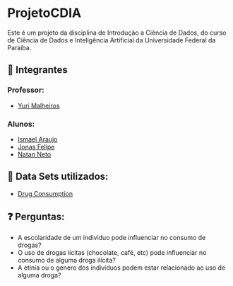 # ProjetoCDIA
Este é um projeto da disciplina de Introdução a Ciência de Dados, do curso de Ciência de Dados e Inteligência Artificial da Universidade Federal da Paraíba.

## :closed_book: Integrantes
### Professor:
- <a href = 'https://github.com/yurimalheiros'> Yuri Malheiros</a>   

### Alunos:
- <a href = 'https://github.com/ismael-DS'> Ismael Araujo </a>      
- <a href = 'https://github.com/JonasFOliveira' > Jonas Felipe</a>      
- <a href = 'https://github.com/DevNataneto/' > Natan Neto</a>      

## :open_file_folder: Data Sets utilizados:
- <a href = 'https://www.kaggle.com/datasets/obeykhadija/drug-consumptions-uci'> Drug Consumption </a>

## :question: Perguntas:

- A escolaridade de um individuo pode influenciar no consumo de drogas?
- O uso de drogas lícitas (chocolate, café, etc) pode influenciar no consumo de alguma droga ilícita?
- A etinia ou o genero dos individuos podem estar relacionado ao uso de alguma droga?